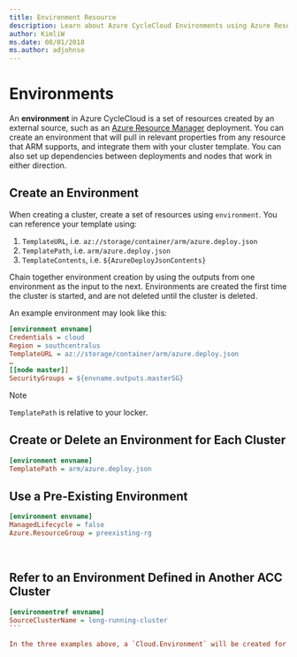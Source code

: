 ```yaml
---
title: Environment Resource
description: Learn about Azure CycleCloud Environments using Azure Resource Manager
author: KimliW
ms.date: 08/01/2018
ms.author: adjohnso
---
```


# Environments

An **environment** in Azure CycleCloud is a set of resources created by an external source, such as an [Azure Resource Manager](https://docs.microsoft.com/azure/azure-resource-manager/resource-group-overview) deployment. ​You can create an environment that will pull in relevant properties from any resource that ARM supports, and integrate them with your cluster template. You can also set up dependencies between deployments and nodes that work in either direction.

## Create an Environment

When creating a cluster, create a set of resources using `environment`. You can reference your template using:

1. `TemplateURL`, i.e. `az://storage/container/arm/azure.deploy.json​`
2. `TemplatePath`, i.e. `arm/azure.deploy.json​`
3. `TemplateContents`, i.e. `${AzureDeployJsonContents}​`

Chain together environment creation by using the outputs from one environment as the input to the next. Environments are created the first time the cluster is started, and are not deleted until the cluster is deleted.

An example environment may look like this:

``` ini
[environment envname]​
Credentials = cloud​
Region = southcentralus​
TemplateURL = az://storage/container/arm/azure.deploy.json​
…​
[[node master]]​
SecurityGroups = ${envname.outputs.masterSG}​
```

> [!NOTE]
> `TemplatePath` is relative to your locker.

## Create or Delete an Environment for Each Cluster

``` ini
[environment envname]​
TemplatePath = arm/azure.deploy.json​
```

## Use a Pre-Existing Environment

``` ini
[environment envname]​
ManagedLifecycle = false​
Azure.ResourceGroup = preexisting-rg​
```
​
## Refer to an Environment Defined in Another ACC Cluster

``` ini
[environmentref envname]​
SourceClusterName = long-running-cluster​
​```

In the three examples above, a `Cloud.Environment` will be created for the first two, but not for the last.​
